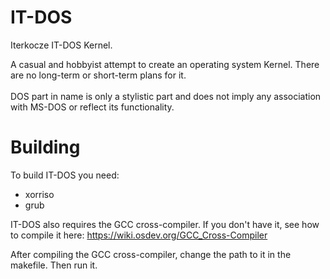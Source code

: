# IT-DOS
Iterkocze IT-DOS Kernel.

A casual and hobbyist attempt to create an operating system Kernel. There are no long-term or short-term plans for it. <br> <br>
DOS part in name is only a stylistic part and does not imply any association with MS-DOS or reflect its functionality. <br>

# Building
To build IT-DOS you need:
- xorriso
- grub

IT-DOS also requires the GCC cross-compiler. If you don't have it, see how to compile it here: https://wiki.osdev.org/GCC_Cross-Compiler

After compiling the GCC cross-compiler, change the path to it in the makefile. Then run it.
